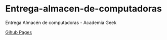 # Entrega-almacen-de-computadoras

Entrega Almacén de computadoras - Academia Geek

[Gihub Pages](https://karvaroz.github.io/Entrega-almacen-de-computadoras/)

